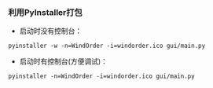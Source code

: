 ### 利用PyInstaller打包- 启动时没有控制台：```pyinstaller -w -n=WindOrder -i=windorder.ico gui/main.py```- 启动时有控制台(方便调试)：```pyinstaller -n=WindOrder -i=windorder.ico gui/main.py```